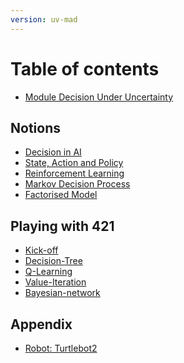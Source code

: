 ```yaml
---
version: uv-mad
---
```


# Table of contents

* [Module Decision Under Uncertainty](README.md)

## Notions

* [Decision in AI](notions/intro.md)
* [State, Action and Policy](notions/policy.md)
* [Reinforcement Learning](notions/reinforcement.md)
* [Markov Decision Process](notions/mdp.md)
* [Factorised Model](notions/dbn.md)
<!-- * [Factorised Learning](notions/id3-algorythm.md) -->

## Playing with 421

* [Kick-off](game421/intro.md)
* [Decision-Tree](game421/decision-tree.md)
* [Q-Learning](game421/q-learning.md)
* [Value-Iteration](game421/value-iteration.md)
* [Bayesian-network](game421/dbn.md)
<!-- * [ID3](game421/id3.md) -->

<!--
## Playing with ZombieDice

* [Agile development](challenge/agile-dev.md)
* [Evaluation](challenge/evaluation.md)
-->

## Appendix

<!--* [FAQ](appendix/faq.md) -->
* [Robot: Turtlebot2](appendix/turtlebot2.md)
